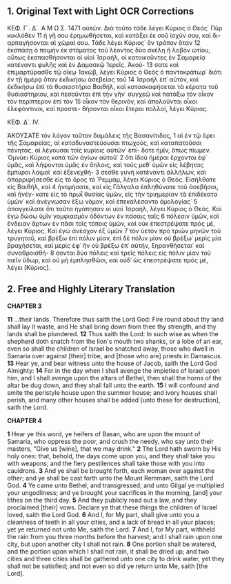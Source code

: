 ## 1. Original Text with Light OCR Corrections

ΚΕΦ. Γ΄. Δ΄.        Α Μ Ω Σ.        1471
αὐτῶν. Διὰ τοῦτο τάδε λέγει Κύριος ὁ Θεός˙ Πῦρ κυκλόθεν 11
ἡ γῆ σου ἐρημωθήσεται, καὶ κατάξει ἐκ σοῦ ἰσχύν σου, καὶ δι-
αρπαγήσονται αἱ χῶραί σου. Τάδε λέγει Κύριος˙ ὃν τρόπον ὅταν 12
ἐκσπάσῃ ὁ ποιμὴν ἐκ στόματος τοῦ λέοντος δύο σκέλη ἢ λοβὸν
ὠτίου, οὕτως ἐκσπασθήσονται οἱ υἱοὶ Ἰσραήλ, οἱ κατοικοῦντες
ἐν Σαμαρείᾳ κατέναντι φυλῆς καὶ ἐν Δαμασκῷ Ἱερεῖς. Ἀκού- 13
σατε καὶ ἐπιμαρτύρασθε τῷ οἴκῳ Ἰακώβ, λέγει Κύριος ὁ Θεὸς
ὁ παντοκράτωρ˙ διότι ἐν τῇ ἡμέρᾳ ὅταν ἐκδικήσω ἀσεβείας τοῦ 14
Ἰσραὴλ ἐπ᾽ αὐτόν, καὶ ἐκδικήσω ἐπὶ τὰ θυσιαστήρια Βαιθήλ, καὶ
κατασκαφήσεται τὰ κέρατα τοῦ θυσιαστηρίου, καὶ πεσοῦνται ἐπὶ
τὴν γῆν˙ συγχεῶ καὶ πατάξω τὸν οἶκον τὸν περίπτερον ἐπὶ τὸν 15
οἶκον τὸν θερινόν, καὶ ἀπολοῦνται οἶκοι ἐλεφάντινοι, καὶ προστε-
θήσονται οἶκοι ἕτεροι πολλοί, λέγει Κύριος.

ΚΕΦ. Δ΄. IV.

ἈΚΟΥΣΑΤΕ τὸν λόγον τοῦτον δαμάλεις τῆς Βασανίτιδος, 1
αἱ ἐν τῷ ὄρει τῆς Σαμαρείας, αἱ καταδυναστεύουσαι πτωχούς,
καὶ καταπατοῦσαι πένητας, αἱ λέγουσαι τοῖς κυρίοις αὑτῶν˙ ἐπί-
δοτε ἡμῖν, ὅπως πίωμεν. Ὀμνύει Κύριος κατὰ τῶν ἁγίων αὐτοῦ˙ 2
ὅτι ἰδοὺ ἡμέραι ἔρχονται ἐφ᾽ ὑμᾶς, καὶ λήψονται ὑμᾶς ἐν ὅπλοις,
καὶ τοὺς μεθ᾽ ὑμῶν εἰς λέβητας ἔμπυροι λοιμοὶ˙ καὶ ἐξενεχθή- 3
σεσθε γυνὴ κατέναντι ἀλλήλων, καὶ ἀπορριφήσεσθε εἰς τὸ ὄρος
τὸ Ῥεμμάμ, λέγει Κύριος ὁ Θεός. Εἰσήλθατε εἰς Βαιθήλ, καὶ 4
ἠνομήσατε, καὶ εἰς Γάλγαλα ἐπληθύνατε τοῦ ἀσεβῆσαι, καὶ ἠνέγ-
κατε εἰς τὸ πρωῒ θυσίας ὑμῶν, εἰς τὴν τριημερίαν τὰ ἐπιδέκατα
ὑμῶν˙ καὶ ἀνέγνωσαν ἔξω νόμον, καὶ ἐπεκαλέσαντο ὁμολογίας˙ 5
ἀπαγγείλατε ὅτι ταῦτα ἠγάπησαν οἱ υἱοὶ Ἰσραήλ, λέγει Κύριος
ὁ Θεός. Καὶ ἐγὼ δώσω ὑμῖν γομφιασμὸν ὀδόντων ἐν πάσαις ταῖς 6
πόλεσιν ὑμῶν, καὶ ἔνδειαν ἄρτων ἐν πᾶσι τοῖς τόποις ὑμῶν, καὶ
οὐκ ἐπεστρέψατε πρὸς μέ, λέγει Κύριος. Καὶ ἐγὼ ἀνέσχον ἐξ ὑμῶν 7
τὸν ὑετὸν πρὸ τριῶν μηνῶν τοῦ τρυγητοῦ, καὶ βρέξω ἐπὶ πόλιν
μίαν, ἐπὶ δὲ πόλιν μίαν οὐ βρέξω˙ μερὶς μία βραχήσεται, καὶ
μερὶς ἐφ᾽ ἣν οὐ βρέξω ἐπ᾽ αὐτήν, ξηρανθήσεται˙ καὶ συναθροισθή- 8
σονται δύο πόλεις καὶ τρεῖς πόλεις εἰς πόλιν μίαν τοῦ πιεῖν ὕδωρ,
καὶ οὐ μὴ ἐμπλησθῶσι, καὶ οὐδ᾽ ὡς ἐπεστρέψατε πρὸς μέ, λέγει [Κύριος].

## 2. Free and Highly Literary Translation

**CHAPTER 3**

**11** ...their lands. Therefore thus saith the Lord God: Fire round about thy land shall lay it waste, and He shall bring down from thee thy strength, and thy lands shall be plundered.
**12** Thus saith the Lord: In such wise as when the shepherd doth snatch from the lion's mouth two shanks, or a lobe of an ear, even so shall the children of Israel be snatched away, those who dwell in Samaria over against [their] tribe, and [those who are] priests in Damascus.
**13** Hear ye, and bear witness unto the house of Jacob, saith the Lord God Almighty:
**14** For in the day when I shall avenge the impieties of Israel upon him, and I shall avenge upon the altars of Bethel, then shall the horns of the altar be dug down, and they shall fall unto the earth.
**15** I will confound and smite the peristyle house upon the summer house; and ivory houses shall perish, and many other houses shall be added [unto these for destruction], saith the Lord.

**CHAPTER 4**

**1** Hear ye this word, ye heifers of Basan, who are upon the mount of Samaria, who oppress the poor, and crush the needy, who say unto their masters, "Give us [wine], that we may drink."
**2** The Lord hath sworn by His holy ones: that, behold, the days come upon you, and they shall take you with weapons; and the fiery pestilences shall take those with you into cauldrons.
**3** And ye shall be brought forth, each woman over against the other; and ye shall be cast forth unto the Mount Remmam, saith the Lord God.
**4** Ye came unto Bethel, and transgressed; and unto Gilgal ye multiplied your ungodliness; and ye brought your sacrifices in the morning, [and] your tithes on the third day.
**5** And they publicly read out a law, and they proclaimed [their] vows. Declare ye that these things the children of Israel loved, saith the Lord God.
**6** And I, for My part, shall give unto you a cleanness of teeth in all your cities, and a lack of bread in all your places; yet ye returned not unto Me, saith the Lord.
**7** And I, for My part, withheld the rain from you three months before the harvest; and I shall rain upon one city, but upon another city I shall not rain.
**8** One portion shall be watered, and the portion upon which I shall not rain, it shall be dried up; and two cities and three cities shall be gathered unto one city to drink water, yet they shall not be satisfied; and not even so did ye return unto Me, saith [the Lord].